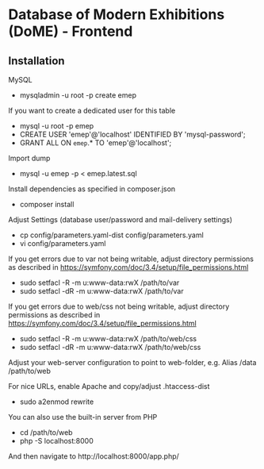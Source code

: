 Database of Modern Exhibitions (DoME) - Frontend
============================================================

Installation
------------
MySQL

- mysqladmin -u root -p create emep

If you want to create a dedicated user for this table
- mysql -u root -p emep
- CREATE USER 'emep'@'localhost' IDENTIFIED BY 'mysql-password';
- GRANT ALL ON `emep`.* TO 'emep'@'localhost';

Import dump
- mysql -u emep -p < emep.latest.sql

Install dependencies as specified in composer.json
- composer install

Adjust Settings (database user/password and mail-delivery settings)
- cp config/parameters.yaml-dist config/parameters.yaml
- vi config/parameters.yaml


If you get errors due to var not being writable, adjust directory permissions as
described in https://symfony.com/doc/3.4/setup/file_permissions.html
- sudo setfacl -R -m u:www-data:rwX /path/to/var
- sudo setfacl -dR -m u:www-data:rwX /path/to/var

If you get errors due to web/css not being writable, adjust directory permissions as
described in https://symfony.com/doc/3.4/setup/file_permissions.html
- sudo setfacl -R -m u:www-data:rwX /path/to/web/css
- sudo setfacl -dR -m u:www-data:rwX /path/to/web/css

Adjust your web-server configuration to point to web-folder, e.g.
    Alias /data /path/to/web

For nice URLs, enable Apache and copy/adjust .htaccess-dist
- sudo a2enmod rewrite

You can also use the built-in server from PHP
- cd /path/to/web
- php -S localhost:8000

And then navigate to http://localhost:8000/app.php/